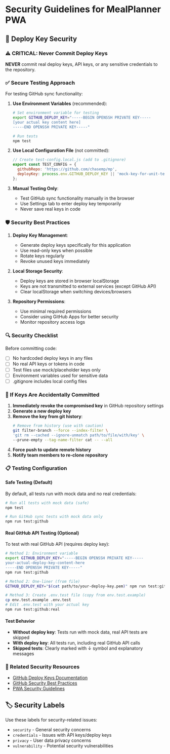 # Security Guidelines for MealPlanner PWA

## 🔐 Deploy Key Security

### ⚠️ CRITICAL: Never Commit Deploy Keys

**NEVER** commit real deploy keys, API keys, or any sensitive credentials to the repository.

### ✅ Secure Testing Approach

For testing GitHub sync functionality:

1. **Use Environment Variables** (recommended):
   ```bash
   # Set environment variable for testing
   export GITHUB_DEPLOY_KEY="-----BEGIN OPENSSH PRIVATE KEY-----
   [your actual key content here]
   -----END OPENSSH PRIVATE KEY-----"
   
   # Run tests
   npm test
   ```

2. **Use Local Configuration File** (not committed):
   ```javascript
   // Create test-config.local.js (add to .gitignore)
   export const TEST_CONFIG = {
     githubRepo: 'https://github.com/chasemp/mp',
     deployKey: process.env.GITHUB_DEPLOY_KEY || 'mock-key-for-unit-tests'
   };
   ```

3. **Manual Testing Only**:
   - Test GitHub sync functionality manually in the browser
   - Use Settings tab to enter deploy key temporarily
   - Never save real keys in code

### 🛡️ Security Best Practices

1. **Deploy Key Management**:
   - Generate deploy keys specifically for this application
   - Use read-only keys when possible
   - Rotate keys regularly
   - Revoke unused keys immediately

2. **Local Storage Security**:
   - Deploy keys are stored in browser localStorage
   - Keys are not transmitted to external services (except GitHub API)
   - Clear localStorage when switching devices/browsers

3. **Repository Permissions**:
   - Use minimal required permissions
   - Consider using GitHub Apps for better security
   - Monitor repository access logs

### 🔍 Security Checklist

Before committing code:

- [ ] No hardcoded deploy keys in any files
- [ ] No real API keys or tokens in code
- [ ] Test files use mock/placeholder keys only
- [ ] Environment variables used for sensitive data
- [ ] .gitignore includes local config files

### 🚨 If Keys Are Accidentally Committed

1. **Immediately revoke the compromised key** in GitHub repository settings
2. **Generate a new deploy key**
3. **Remove the key from git history**:
   ```bash
   # Remove from history (use with caution)
   git filter-branch --force --index-filter \
   'git rm --cached --ignore-unmatch path/to/file/with/key' \
   --prune-empty --tag-name-filter cat -- --all
   ```
4. **Force push to update remote history**
5. **Notify team members to re-clone repository**

### 📋 Testing Configuration

#### Safe Testing (Default)
By default, all tests run with mock data and no real credentials:

```bash
# Run all tests with mock data (safe)
npm test

# Run GitHub sync tests with mock data only
npm run test:github
```

#### Real GitHub API Testing (Optional)
To test with real GitHub API (requires deploy key):

```bash
# Method 1: Environment variable
export GITHUB_DEPLOY_KEY="-----BEGIN OPENSSH PRIVATE KEY-----
your-actual-deploy-key-content-here
-----END OPENSSH PRIVATE KEY-----"
npm run test:github

# Method 2: One-liner (from file)
GITHUB_DEPLOY_KEY="$(cat path/to/your-deploy-key.pem)" npm run test:github

# Method 3: Create .env.test file (copy from env.test.example)
cp env.test.example .env.test
# Edit .env.test with your actual key
npm run test:github:real
```

#### Test Behavior
- **Without deploy key**: Tests run with mock data, real API tests are skipped
- **With deploy key**: All tests run, including real GitHub API calls
- **Skipped tests**: Clearly marked with ↓ symbol and explanatory messages

### 🔗 Related Security Resources

- [GitHub Deploy Keys Documentation](https://docs.github.com/en/developers/overview/managing-deploy-keys)
- [GitHub Security Best Practices](https://docs.github.com/en/code-security)
- [PWA Security Guidelines](https://web.dev/security/)

## 🏷️ Security Labels

Use these labels for security-related issues:

- `security` - General security concerns
- `credentials` - Issues with API keys/deploy keys
- `privacy` - User data privacy concerns
- `vulnerability` - Potential security vulnerabilities
